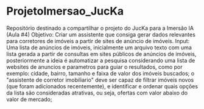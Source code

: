 # ProjetoImersao_JucKa
Repositório destinado a compartilhar o projeto do JucKa para a Imersão IA (Aula #4)
Objetivo: Criar um assistente que consiga gerar dados relevantes para corretores de imóveis a partir de sites de anúncio de imóveis.
Input: Uma lista de anúncios de imóveis, inicialmente um arquivo texto com uma lista gerada a partir de consultas em sites públicos de anúncios de imóveis, posteriormente a ideia é automatizar a pesquisa considerando uma lista de websites de anuncios e parametros para guiar o resultados, como por exemplo: cidade, bairro, tamanho e faixa de valor dos imóveis buscados; o "assistente de corretor imobiliario" deve ser capaz de filtrar imóveis novos (que foram adicionados recentemente), e identificar e ordenar quais opções da lista são consideradas atrativas, ou seja, ofertas com valor abaixo do valor de mercado;
